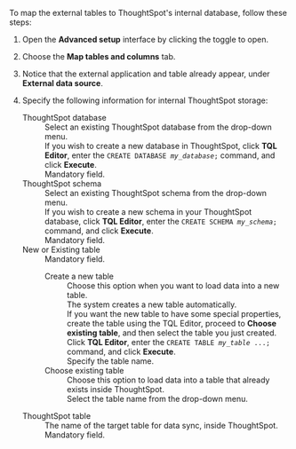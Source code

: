 To map the external tables to ThoughtSpot's internal database, follow these steps:

1. Open the **Advanced setup** interface by clicking the toggle to open.

2. Choose the **Map tables and columns** tab.

3. Notice that the external application and table already appear, under **External data source**.

4. Specify the following information for internal ThoughtSpot storage:

   <dl id="ts-target-tb">
     <dlentry id="ts-target-database">
    <dt>ThoughtSpot database</dt>
    <dd id="database-existing">Select an existing ThoughtSpot database from the drop-down menu.</dd>
    <dd id="database-new">If you wish to create a new database in ThoughtSpot, click <strong>TQL Editor</strong>, enter the <code>CREATE DATABASE <em>my_database</em>;</code> command, and click <strong>Execute</strong>.</dd>
    <dd>Mandatory field.</dd></dlentry>
     <dlentry id="ts-target-schema">
       <dt>ThoughtSpot schema</dt>
       <dd id="schema-exists">Select an existing ThoughtSpot schema from the drop-down menu.</dd>
        <dd id="schema-new">If you wish to create a new schema in your ThoughtSpot database, click <strong>TQL Editor</strong>, enter the <code>CREATE SCHEMA <em>my_schema</em>;</code> command, and click <strong>Execute</strong>.</dd>
        <dd>Mandatory field.</dd></dlentry>
     <dlentry id="ts-target-new-existing">
    <dt>New or Existing table</dt>
    <dd>Mandatory field.<br/>
      <dl>
        <dlentry>
          <dt>Create a new table</dt>
          <dd>Choose this option when you want to load data into a new table.
          <br/>The system creates a new table automatically.
          <br/>If you want the new table to have some special properties, create the table using the TQL Editor, proceed to <strong>Choose existing table</strong>, and then select the table you just created. Click <strong>TQL Editor</strong>, enter the <code>CREATE TABLE <em>my_table</em> ...;</code> command, and click <strong>Execute</strong>.
          <br/>Specify the table name.</dd></dlentry>
        <dlentry><dt>Choose existing table</dt><dd>Choose this option to load data into a table that already exists inside ThoughtSpot. <br/>Select the table name from the drop-down menu.</dd></dlentry></dl>
      </dd></dlentry>
     <dlentry id="ts-target-table-name">
        <dt>ThoughtSpot table</dt>
        <dd>The name of the target table for data sync, inside ThoughtSpot.
        <br/>Mandatory field.</dd></dlentry></dl>
